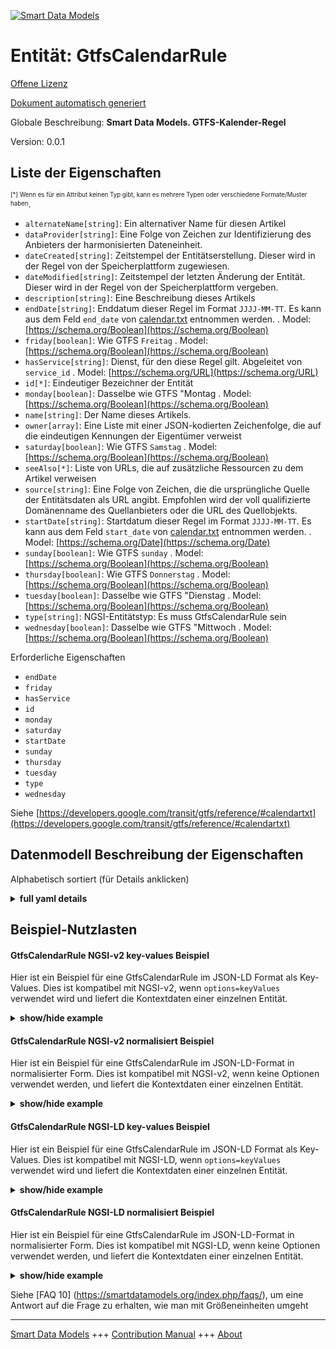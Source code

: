 <!-- 10-Header -->  
[![Smart Data Models](https://smartdatamodels.org/wp-content/uploads/2022/01/SmartDataModels_logo.png "Logo")](https://smartdatamodels.org)  
Entität: GtfsCalendarRule  
=========================<!-- /10-Header -->  
<!-- 15-License -->  
[Offene Lizenz](https://github.com/smart-data-models//dataModel.UrbanMobility/blob/master/GtfsCalendarRule/LICENSE.md)  
[Dokument automatisch generiert](https://docs.google.com/presentation/d/e/2PACX-1vTs-Ng5dIAwkg91oTTUdt8ua7woBXhPnwavZ0FxgR8BsAI_Ek3C5q97Nd94HS8KhP-r_quD4H0fgyt3/pub?start=false&loop=false&delayms=3000#slide=id.gb715ace035_0_60)  
<!-- /15-License -->  
<!-- 20-Description -->  
Globale Beschreibung: **Smart Data Models. GTFS-Kalender-Regel**  
Version: 0.0.1  
<!-- /20-Description -->  
<!-- 30-PropertiesList -->  

## Liste der Eigenschaften  

<sup><sub>[*] Wenn es für ein Attribut keinen Typ gibt, kann es mehrere Typen oder verschiedene Formate/Muster haben</sub></sup>.  
- `alternateName[string]`: Ein alternativer Name für diesen Artikel  - `dataProvider[string]`: Eine Folge von Zeichen zur Identifizierung des Anbieters der harmonisierten Dateneinheit.  - `dateCreated[string]`: Zeitstempel der Entitätserstellung. Dieser wird in der Regel von der Speicherplattform zugewiesen.  - `dateModified[string]`: Zeitstempel der letzten Änderung der Entität. Dieser wird in der Regel von der Speicherplattform vergeben.  - `description[string]`: Eine Beschreibung dieses Artikels  - `endDate[string]`: Enddatum dieser Regel im Format `JJJJ-MM-TT`. Es kann aus dem Feld `end_date` von [calendar.txt](https://developers.google.com/transit/gtfs/reference/#calendartxt) entnommen werden.  . Model: [https://schema.org/Boolean](https://schema.org/Boolean)- `friday[boolean]`: Wie GTFS `Freitag`  . Model: [https://schema.org/Boolean](https://schema.org/Boolean)- `hasService[string]`: Dienst, für den diese Regel gilt. Abgeleitet von `service_id`  . Model: [https://schema.org/URL](https://schema.org/URL)- `id[*]`: Eindeutiger Bezeichner der Entität  - `monday[boolean]`: Dasselbe wie GTFS "Montag  . Model: [https://schema.org/Boolean](https://schema.org/Boolean)- `name[string]`: Der Name dieses Artikels.  - `owner[array]`: Eine Liste mit einer JSON-kodierten Zeichenfolge, die auf die eindeutigen Kennungen der Eigentümer verweist  - `saturday[boolean]`: Wie GTFS `Samstag`  . Model: [https://schema.org/Boolean](https://schema.org/Boolean)- `seeAlso[*]`: Liste von URLs, die auf zusätzliche Ressourcen zu dem Artikel verweisen  - `source[string]`: Eine Folge von Zeichen, die die ursprüngliche Quelle der Entitätsdaten als URL angibt. Empfohlen wird der voll qualifizierte Domänenname des Quellanbieters oder die URL des Quellobjekts.  - `startDate[string]`: Startdatum dieser Regel im Format `JJJJ-MM-TT`. Es kann aus dem Feld `start_date` von [calendar.txt](https://developers.google.com/transit/gtfs/reference/#calendartxt) entnommen werden.  . Model: [https://schema.org/Date](https://schema.org/Date)- `sunday[boolean]`: Wie GTFS `sunday`  . Model: [https://schema.org/Boolean](https://schema.org/Boolean)- `thursday[boolean]`: Wie GTFS `Donnerstag`  . Model: [https://schema.org/Boolean](https://schema.org/Boolean)- `tuesday[boolean]`: Dasselbe wie GTFS "Dienstag  . Model: [https://schema.org/Boolean](https://schema.org/Boolean)- `type[string]`: NGSI-Entitätstyp: Es muss GtfsCalendarRule sein  - `wednesday[boolean]`: Dasselbe wie GTFS "Mittwoch  . Model: [https://schema.org/Boolean](https://schema.org/Boolean)<!-- /30-PropertiesList -->  
<!-- 35-RequiredProperties -->  
Erforderliche Eigenschaften  
- `endDate`  - `friday`  - `hasService`  - `id`  - `monday`  - `saturday`  - `startDate`  - `sunday`  - `thursday`  - `tuesday`  - `type`  - `wednesday`  <!-- /35-RequiredProperties -->  
<!-- 40-RequiredProperties -->  
Siehe [https://developers.google.com/transit/gtfs/reference/#calendartxt](https://developers.google.com/transit/gtfs/reference/#calendartxt)  
<!-- /40-RequiredProperties -->  
<!-- 50-DataModelHeader -->  
## Datenmodell Beschreibung der Eigenschaften  
Alphabetisch sortiert (für Details anklicken)  
<!-- /50-DataModelHeader -->  
<!-- 60-ModelYaml -->  
<details><summary><strong>full yaml details</strong></summary>    
```yaml  
GtfsCalendarRule:    
  description: 'Smart Data Models. GTFS Calendar Rule'    
  properties:    
    alternateName:    
      description: 'An alternative name for this item'    
      type: string    
      x-ngsi:    
        type: Property    
    dataProvider:    
      description: 'A sequence of characters identifying the provider of the harmonised data entity.'    
      type: string    
      x-ngsi:    
        type: Property    
    dateCreated:    
      description: 'Entity creation timestamp. This will usually be allocated by the storage platform.'    
      format: date-time    
      type: string    
      x-ngsi:    
        type: Property    
    dateModified:    
      description: 'Timestamp of the last modification of the entity. This will usually be allocated by the storage platform.'    
      format: date-time    
      type: string    
      x-ngsi:    
        type: Property    
    description:    
      description: 'A description of this item'    
      type: string    
      x-ngsi:    
        type: Property    
    endDate:    
      description: "End date of this rule in `YYYY-MM-DD` format. It can be obtained from the field `end_date` of [calendar.txt](https://developers.google.com/transit/gtfs/reference/#calendartxt)"    
      format: date    
      type: string    
      x-ngsi:    
        model: https://schema.org/Boolean    
        type: Property    
    friday:    
      description: 'Same as GTFS `friday`'    
      type: boolean    
      x-ngsi:    
        model: https://schema.org/Boolean    
        type: Property    
    hasService:    
      anyOf:    
        - description: 'Property. Identifier format of any NGSI entity'    
          maxLength: 256    
          minLength: 1    
          pattern: ^[\w\-\.\{\}\$\+\*\[\]`|~^@!,:\\]+$    
          type: string    
        - description: 'Property. Identifier format of any NGSI entity'    
          format: uri    
          type: string    
      description: 'Service to which this rule applies to. Derived from `service_id`'    
      type: string    
      x-ngsi:    
        model: https://schema.org/URL    
        type: Relationship    
    id:    
      anyOf: &gtfscalendarrule_-_properties_-_owner_-_items_-_anyof    
        - description: 'Property. Identifier format of any NGSI entity'    
          maxLength: 256    
          minLength: 1    
          pattern: ^[\w\-\.\{\}\$\+\*\[\]`|~^@!,:\\]+$    
          type: string    
        - description: 'Property. Identifier format of any NGSI entity'    
          format: uri    
          type: string    
      description: 'Unique identifier of the entity'    
      x-ngsi:    
        type: Property    
    monday:    
      description: 'Same as GTFS `monday`'    
      type: boolean    
      x-ngsi:    
        model: https://schema.org/Boolean    
        type: Property    
    name:    
      description: 'The name of this item.'    
      type: string    
      x-ngsi:    
        type: Property    
    owner:    
      description: 'A List containing a JSON encoded sequence of characters referencing the unique Ids of the owner(s)'    
      items:    
        anyOf: *gtfscalendarrule_-_properties_-_owner_-_items_-_anyof    
        description: 'Property. Unique identifier of the entity'    
      type: array    
      x-ngsi:    
        type: Property    
    saturday:    
      description: 'Same as GTFS `saturday`'    
      type: boolean    
      x-ngsi:    
        model: https://schema.org/Boolean    
        type: Property    
    seeAlso:    
      description: 'list of uri pointing to additional resources about the item'    
      oneOf:    
        - items:    
            format: uri    
            type: string    
          minItems: 1    
          type: array    
        - format: uri    
          type: string    
      x-ngsi:    
        type: Property    
    source:    
      description: 'A sequence of characters giving the original source of the entity data as a URL. Recommended to be the fully qualified domain name of the source provider, or the URL to the source object.'    
      type: string    
      x-ngsi:    
        type: Property    
    startDate:    
      description: "Start date of this rule in `YYYY-MM-DD` format. It can be obtained from the field `start_date` of [calendar.txt](https://developers.google.com/transit/gtfs/reference/#calendartxt)"    
      format: date    
      type: string    
      x-ngsi:    
        model: https://schema.org/Date    
        type: Property    
    sunday:    
      description: 'Same as GTFS `sunday`'    
      type: boolean    
      x-ngsi:    
        model: https://schema.org/Boolean    
        type: Property    
    thursday:    
      description: 'Same as GTFS `thursday`'    
      type: boolean    
      x-ngsi:    
        model: https://schema.org/Boolean    
        type: Property    
    tuesday:    
      description: 'Same as GTFS `tuesday`'    
      type: boolean    
      x-ngsi:    
        model: https://schema.org/Boolean    
        type: Property    
    type:    
      description: 'NGSI Entity Type: It has to be GtfsCalendarRule'    
      enum:    
        - GtfsCalendarRule    
      type: string    
      x-ngsi:    
        type: Property    
    wednesday:    
      description: 'Same as GTFS `wednesday`'    
      type: boolean    
      x-ngsi:    
        model: https://schema.org/Boolean    
        type: Property    
  required:    
    - id    
    - type    
    - hasService    
    - monday    
    - tuesday    
    - wednesday    
    - thursday    
    - friday    
    - saturday    
    - sunday    
    - startDate    
    - endDate    
  type: object    
  x-derived-from: ""    
  x-disclaimer: 'Redistribution and use in source and binary forms, with or without modification, are permitted  provided that the license conditions are met. Copyleft (c) 2022 Contributors to Smart Data Models Program'    
  x-license-url: https://github.com/smart-data-models/dataModel.UrbanMobility/blob/master/GtfsCalendarRule/LICENSE.md    
  x-model-schema: https://smart-data-models.github.io/dataModel.UrbanMobility/GtfsCalendarRule/schema.json    
  x-model-tags: ""    
  x-version: 0.0.1    
```  
</details>    
<!-- /60-ModelYaml -->  
<!-- 70-MiddleNotes -->  
<!-- /70-MiddleNotes -->  
<!-- 80-Examples -->  
## Beispiel-Nutzlasten  
#### GtfsCalendarRule NGSI-v2 key-values Beispiel  
Hier ist ein Beispiel für eine GtfsCalendarRule im JSON-LD Format als Key-Values. Dies ist kompatibel mit NGSI-v2, wenn `options=keyValues` verwendet wird und liefert die Kontextdaten einer einzelnen Entität.  
<details><summary><strong>show/hide example</strong></summary>    
```json  
{  
  "id": "urn:ngsi-ld:CalendarRule:Madrid:Rule1267",  
  "type": "GtfsCalendarRule",  
  "name": "Rule Hospital Service 1",  
  "hasService": "urn:ngsi-ld:GtfsService:Madrid:Hospital_1",  
  "monday": true,  
  "tuesday": true,  
  "wednesday": true,  
  "thursday": true,  
  "friday": true,  
  "saturday": false,  
  "sunday": false,  
  "startDate": "2018-01-01",  
  "endDate": "2019-01-01"  
}  
```  
</details>  
#### GtfsCalendarRule NGSI-v2 normalisiert Beispiel  
Hier ist ein Beispiel für eine GtfsCalendarRule im JSON-LD-Format in normalisierter Form. Dies ist kompatibel mit NGSI-v2, wenn keine Optionen verwendet werden, und liefert die Kontextdaten einer einzelnen Entität.  
<details><summary><strong>show/hide example</strong></summary>    
```json  
{  
  "id": "urn:ngsi-ld:CalendarRule:Madrid:Rule1267",  
  "type": "GtfsCalendarRule",  
  "startDate": {  
    "type": "Property",  
    "value": "2018-01-01"  
  },  
  "endDate": {  
    "type": "Property",  
    "value": "2019-01-01"  
  },  
  "name": {  
    "type": "Property",  
    "value": "Rule Hospital Service 1"  
  },  
  "monday": {  
    "type": "Property",  
    "value": true  
  },  
  "tuesday": {  
    "type": "Property",  
    "value": true  
  },  
  "friday": {  
    "type": "Property",  
    "value": true  
  },  
  "wednesday": {  
    "type": "Property",  
    "value": true  
  },  
  "thursday": {  
    "type": "Property",  
    "value": true  
  },  
  "sunday": {  
    "type": "Property",  
    "value": false  
  },  
  "hasService": {  
    "type": "Relationship",  
    "object": "urn:ngsi-ld:GtfsService:Madrid:Hospital_1"  
  },  
  "saturday": {  
    "type": "Property",  
    "value": false  
  }  
}  
```  
</details>  
#### GtfsCalendarRule NGSI-LD key-values Beispiel  
Hier ist ein Beispiel für eine GtfsCalendarRule im JSON-LD Format als Key-Values. Dies ist kompatibel mit NGSI-LD, wenn `options=keyValues` verwendet wird und liefert die Kontextdaten einer einzelnen Entität.  
<details><summary><strong>show/hide example</strong></summary>    
```json  
{  
    "id": "urn:ngsi-ld:CalendarRule:Madrid:Rule1267",  
    "type": "GtfsCalendarRule",  
    "endDate": {  
        "type": "Property",  
        "value": {  
            "@type": "Date",  
            "@value": "2019-01-01"  
        }  
    },  
    "friday": {  
        "type": "Property",  
        "value": true  
    },  
    "hasService": {  
        "type": "Relationship",  
        "object": "urn:ngsi-ld:GtfsService:Madrid:Hospital_1"  
    },  
    "monday": {  
        "type": "Property",  
        "value": true  
    },  
    "name": {  
        "type": "Property",  
        "value": "Rule Hospital Service 1"  
    },  
    "saturday": {  
        "type": "Property",  
        "value": false  
    },  
    "startDate": {  
        "type": "Property",  
        "value": {  
            "@type": "Date",  
            "@value": "2018-01-01"  
        }  
    },  
    "sunday": {  
        "type": "Property",  
        "value": false  
    },  
    "thursday": {  
        "type": "Property",  
        "value": true  
    },  
    "tuesday": {  
        "type": "Property",  
        "value": true  
    },  
    "wednesday": {  
        "type": "Property",  
        "value": true  
    },  
    "@context": [  
        "https://uri.etsi.org/ngsi-ld/v1/ngsi-ld-core-context.jsonld",  
        "https://raw.githubusercontent.com/smart-data-models/dataModel.UrbanMobility/master/context.jsonld"  
    ]  
}  
```  
</details>  
#### GtfsCalendarRule NGSI-LD normalisiert Beispiel  
Hier ist ein Beispiel für eine GtfsCalendarRule im JSON-LD-Format in normalisierter Form. Dies ist kompatibel mit NGSI-LD, wenn keine Optionen verwendet werden, und liefert die Kontextdaten einer einzelnen Entität.  
<details><summary><strong>show/hide example</strong></summary>    
```json  
{  
    "id": "urn:ngsi-ld:CalendarRule:Madrid:Rule1267",  
    "type": "GtfsCalendarRule",  
    "endDate": "2019-01-01",  
    "friday": true,  
    "hasService": "urn:ngsi-ld:GtfsService:Madrid:Hospital_1",  
    "monday": true,  
    "name": "Rule Hospital Service 1",  
    "saturday": false,  
    "startDate": "2018-01-01",  
    "sunday": false,  
    "thursday": true,  
    "tuesday": true,  
    "wednesday": true,  
    "@context": [  
        "https://uri.etsi.org/ngsi-ld/v1/ngsi-ld-core-context.jsonld",  
        "https://raw.githubusercontent.com/smart-data-models/dataModel.UrbanMobility/master/context.jsonld"  
    ]  
}  
```  
</details><!-- /80-Examples -->  
<!-- 90-FooterNotes -->  
<!-- /90-FooterNotes -->  
<!-- 95-Units -->  
Siehe [FAQ 10] (https://smartdatamodels.org/index.php/faqs/), um eine Antwort auf die Frage zu erhalten, wie man mit Größeneinheiten umgeht  
<!-- /95-Units -->  
<!-- 97-LastFooter -->  
---  
[Smart Data Models](https://smartdatamodels.org) +++ [Contribution Manual](https://bit.ly/contribution_manual) +++ [About](https://bit.ly/Introduction_SDM)<!-- /97-LastFooter -->  
